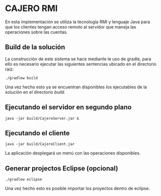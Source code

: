 # CAJERO RMI

En esta implementación se utiliza la tecnología RMI y lenguaje Java para que los clientes tengan acceso remoto al servidor que maneja las operaciones sobre las cuentas.

## Build de la solución

La construcción de este sistema se hace mediante le uso de gradle, para ello es necesario ejecutar las siguientes sentencias ubicado en el directorio raíz:

```{r, engine='bash'}
./gradlew build
```
Una vez hecho esto ya se encuentran disponibles los ejecutables de la solución en el directorio *build*.


## Ejecutando el servidor en segundo plano

```{r, engine='bash'}
java -jar build/CajeroServer.jar &
```

## Ejecutando el cliente

```{r, engine='bash'}
java -jar build/CajeroClient.jar
```
La aplicación desplegará un menú con las operaciones disponibles.


## Generar projectos Eclipse (opcional)

```{r, engine='bash'}
./gradlew eclipse 
```
Una vez hecho esto es posible importar los proyectos dentro de eclipse.

